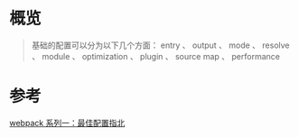 # 概览
> 基础的配置可以分为以下几个方面： entry 、 output 、 mode 、 resolve 、 module 、 optimization 、 plugin 、 source map 、 performance 

# 参考
[webpack 系列一：最佳配置指北](https://github.com/sisterAn/blog/issues/68)
